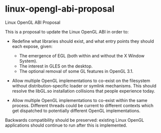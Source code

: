 linux-opengl-abi-proposal
=========================

Linux OpenGL ABI Proposal

This is a proposal to update the Linux OpenGL ABI in order to:

* Redefine what libraries should exist, and what entry points they
  should each expose, given:

    * The emergence of EGL (both within and without the X Window System).
    * The interest in GLES on the desktop.
    * The optional removal of some GL features in OpenGL 3.1.

* Allow multiple OpenGL implementations to co-exist on the filesystem
  without distribution-specific loader or symlink mechanisms.  This should
  resolve the libGL.so installation collisions that people experience today.

* Allow multiple OpenGL implementations to co-exist within the same
  process.  Different threads could be current to different contexts which
  get dispatched to potentially different OpenGL implementations.

Backwards compatibility should be preserved: existing Linux OpenGL
applications should continue to run after this is implemented.

